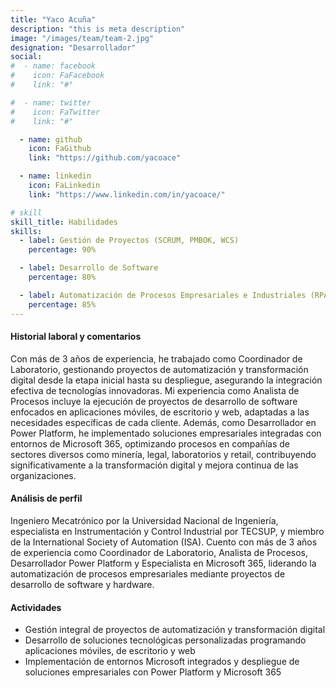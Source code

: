 ```yaml
---
title: "Yaco Acuña"
description: "this is meta description"
image: "/images/team/team-2.jpg"
designation: "Desarrollador"
social:
#  - name: facebook
#    icon: FaFacebook
#    link: "#"

#  - name: twitter
#    icon: FaTwitter
#    link: "#"

  - name: github
    icon: FaGithub
    link: "https://github.com/yacoace"

  - name: linkedin
    icon: FaLinkedin
    link: "https://www.linkedin.com/in/yacoace/"

# skill
skill_title: Habilidades
skills:
  - label: Gestión de Proyectos (SCRUM, PMBOK, WCS)
    percentage: 90%

  - label: Desarrollo de Software
    percentage: 80%

  - label: Automatización de Procesos Empresariales e Industriales (RPA, ETL, IoT, PLC)
    percentage: 85%
---
```


#### Historial laboral y comentarios

Con más de 3 años de experiencia, he trabajado como Coordinador de Laboratorio, gestionando proyectos de automatización y transformación digital desde la etapa inicial hasta su despliegue, asegurando la integración efectiva de tecnologías innovadoras. Mi experiencia como Analista de Procesos incluye la ejecución de proyectos de desarrollo de software enfocados en aplicaciones móviles, de escritorio y web, adaptadas a las necesidades específicas de cada cliente. Además, como Desarrollador en Power Platform, he implementado soluciones empresariales integradas con entornos de Microsoft 365, optimizando procesos en compañías de sectores diversos como minería, legal, laboratorios y retail, contribuyendo significativamente a la transformación digital y mejora continua de las organizaciones. 

#### Análisis de perfil

Ingeniero Mecatrónico por la Universidad Nacional de Ingeniería, especialista en Instrumentación y Control Industrial por TECSUP, y miembro de la International Society of Automation (ISA). Cuento con más de 3 años de experiencia como Coordinador de Laboratorio, Analista de Procesos, Desarrollador Power Platform y Especialista en Microsoft 365, liderando la automatización de procesos empresariales mediante proyectos de desarrollo de software y hardware.

#### Actividades

- Gestión integral de proyectos de automatización y transformación digital
- Desarrollo de soluciones tecnológicas personalizadas programando aplicaciones móviles, de escritorio y web
- Implementación de entornos Microsoft integrados y despliegue de soluciones empresariales con Power Platform y Microsoft 365
